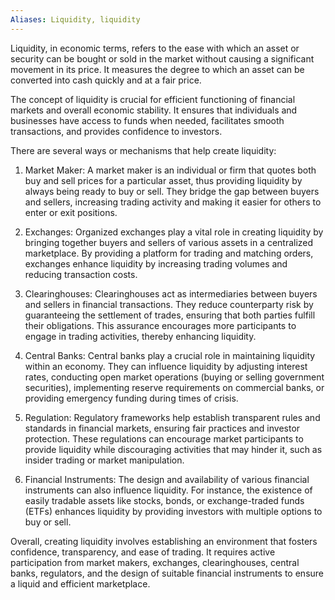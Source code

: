 ```yaml
---
Aliases: Liquidity, liquidity
---
```


Liquidity, in economic terms, refers to the ease with which an asset or security can be bought or sold in the market without causing a significant movement in its price. It measures the degree to which an asset can be converted into cash quickly and at a fair price.

The concept of liquidity is crucial for efficient functioning of financial markets and overall economic stability. It ensures that individuals and businesses have access to funds when needed, facilitates smooth transactions, and provides confidence to investors.

There are several ways or mechanisms that help create liquidity:

1. Market Maker: A market maker is an individual or firm that quotes both buy and sell prices for a particular asset, thus providing liquidity by always being ready to buy or sell. They bridge the gap between buyers and sellers, increasing trading activity and making it easier for others to enter or exit positions.

2. Exchanges: Organized exchanges play a vital role in creating liquidity by bringing together buyers and sellers of various assets in a centralized marketplace. By providing a platform for trading and matching orders, exchanges enhance liquidity by increasing trading volumes and reducing transaction costs.

3. Clearinghouses: Clearinghouses act as intermediaries between buyers and sellers in financial transactions. They reduce counterparty risk by guaranteeing the settlement of trades, ensuring that both parties fulfill their obligations. This assurance encourages more participants to engage in trading activities, thereby enhancing liquidity.

4. Central Banks: Central banks play a crucial role in maintaining liquidity within an economy. They can influence liquidity by adjusting interest rates, conducting open market operations (buying or selling government securities), implementing reserve requirements on commercial banks, or providing emergency funding during times of crisis.

5. Regulation: Regulatory frameworks help establish transparent rules and standards in financial markets, ensuring fair practices and investor protection. These regulations can encourage market participants to provide liquidity while discouraging activities that may hinder it, such as insider trading or market manipulation.

6. Financial Instruments: The design and availability of various financial instruments can also influence liquidity. For instance, the existence of easily tradable assets like stocks, bonds, or exchange-traded funds (ETFs) enhances liquidity by providing investors with multiple options to buy or sell.

Overall, creating liquidity involves establishing an environment that fosters confidence, transparency, and ease of trading. It requires active participation from market makers, exchanges, clearinghouses, central banks, regulators, and the design of suitable financial instruments to ensure a liquid and efficient marketplace.